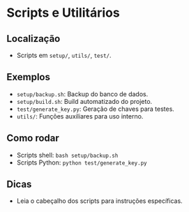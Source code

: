 # Scripts e Utilitários

## Localização
- Scripts em `setup/`, `utils/`, `test/`.

## Exemplos
- `setup/backup.sh`: Backup do banco de dados.
- `setup/build.sh`: Build automatizado do projeto.
- `test/generate_key.py`: Geração de chaves para testes.
- `utils/`: Funções auxiliares para uso interno.

## Como rodar
- Scripts shell: `bash setup/backup.sh`
- Scripts Python: `python test/generate_key.py`

## Dicas
- Leia o cabeçalho dos scripts para instruções específicas. 